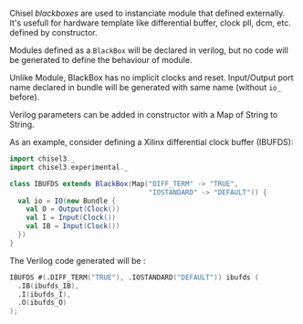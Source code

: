 Chisel *blackboxes* are used to instanciate module that defined externally. It's
usefull for hardware template like differential buffer, clock pll, dcm, etc. defined by constructor.

Modules defined as a ```BlackBox``` will be declared in verilog, but no code
will be generated to define the behaviour of module.

Unlike Module, BlackBox has no implicit clocks and reset. Input/Output port name declared
in bundle will be generated with same name (without ```io_``` before).

Verilog parameters can be added in constructor with a Map of String to String.

As an example, consider defining a Xilinx differential clock buffer (IBUFDS):

```scala
import chisel3._
import chisel3.experimental._

class IBUFDS extends BlackBox(Map("DIFF_TERM" -> "TRUE",
                                  "IOSTANDARD" -> "DEFAULT")) {
  val io = IO(new Bundle {
    val O = Output(Clock())
    val I = Input(Clock())
    val IB = Input(Clock())
  })
}
```

The Verilog code generated will be :

```verilog
IBUFDS #(.DIFF_TERM("TRUE"), .IOSTANDARD("DEFAULT")) ibufds (
  .IB(ibufds_IB),
  .I(ibufds_I),
  .O(ibufds_O)
);
```
